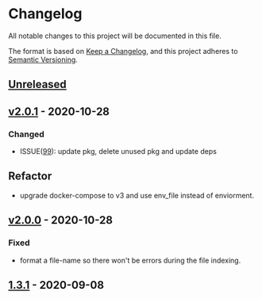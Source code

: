 # Changelog

All notable changes to this project will be documented in this file.

The format is based on [Keep a Changelog](https://keepachangelog.com/en/1.0.0/),
and this project adheres to [Semantic Versioning](https://semver.org/spec/v2.0.0.html).

## [Unreleased]

## [v2.0.1] - 2020-10-28

### Changed
- ISSUE([99](https://github.com/meateam/drive-project/issues/99)): update pkg, delete unused pkg and update deps

## Refactor
- upgrade docker-compose to v3 and use env_file instead of enviorment.

## [v2.0.0] - 2020-10-28

### Fixed

- format a file-name so there won't be errors during the file indexing.

## [1.3.1] - 2020-09-08

[unreleased]: https://github.com/meateam/search-service/compare/v1.3.1...HEAD
[1.3.1]: https://github.com/meateam/search-service/compare/v1.3...v1.3.1
[v2.0.0]: https://github.com/meateam/search-service/compare/v1.3.1...v2.0.0
[v2.0.1]: https://github.com/meateam/search-service/compare/v1.3.1...v2.0.1
